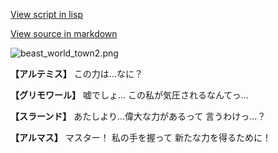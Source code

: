 [View script in lisp](../scripts/100705033.txt)

[View source in markdown](100705033.md)

![beast_world_town2.png](../images/backgrounds/beast_world_town2.png)

**【アルテミス】**
この力は…なに？

**【グリモワール】**
嘘でしょ…
この私が気圧されるなんてっ…

**【スラーンド】**
あたしより…偉大な力があるって
言うわけっ…？

**【アルマス】**
マスター！
私の手を握って
新たな力を得るために！